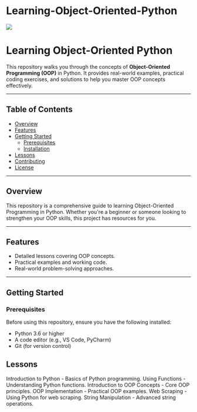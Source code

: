 # Learning-Object-Oriented-Python
![](https://www.codetriage.com/josharsh/learning-object-oriented-python/badges/users.svg)
 

# Learning Object-Oriented Python

This repository walks you through the concepts of **Object-Oriented Programming (OOP)** in Python. It provides real-world examples, practical coding exercises, and solutions to help you master OOP concepts effectively.

---

## Table of Contents

- [Overview](#overview)
- [Features](#features)
- [Getting Started](#getting-started)
  - [Prerequisites](#prerequisites)
  - [Installation](#installation)
- [Lessons](#lessons)
- [Contributing](#contributing)
- [License](#license)

---

## Overview

This repository is a comprehensive guide to learning Object-Oriented Programming in Python. Whether you're a beginner or someone looking to strengthen your OOP skills, this project has resources for you.

---

## Features

- Detailed lessons covering OOP concepts.
- Practical examples and working code.
- Real-world problem-solving approaches.

---

## Getting Started

### Prerequisites

Before using this repository, ensure you have the following installed:

- Python 3.6 or higher
- A code editor (e.g., VS Code, PyCharm)
- Git (for version control)


## Lessons

Introduction to Python - Basics of Python programming.
Using Functions - Understanding Python functions.
Introduction to OOP Concepts - Core OOP principles.
OOP Implementation - Practical OOP examples.
Web Scraping - Using Python for web scraping.
String Manipulation - Advanced string operations.